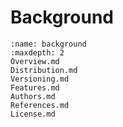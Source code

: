 # Background

```{toctree}
:name: background
:maxdepth: 2
Overview.md
Distribution.md
Versioning.md
Features.md
Authors.md
References.md
License.md
```
